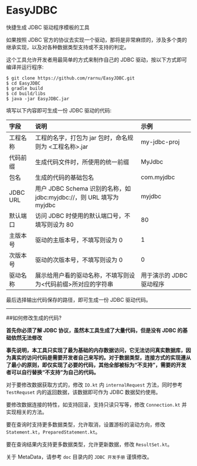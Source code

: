 # EasyJDBC

快捷生成 JDBC 驱动程序模板的工具

如果按照 JDBC 官方的协议去实现一个驱动，那将是非常麻烦的，涉及多个类的继承实现，以及对各种数据类型支持或不支持的判定。

这个工具允许开发者用最简单的方式来制作自己的 JDBC 驱动，按以下方式即可编译并运行程序:

```shell
$ git clone https://github.com/rarnu/EasyJDBC.git
$ cd EasyJDBC
$ gradle build
$ cd build/libs
$ java -jar EasyJDBC.jar
```

填写以下内容即可生成一份 JDBC 驱动的代码:

| 字段 | 说明 | 示例 |
| :-- | :-- | :-- |
| 工程名称 | 工程的名字，打包为 jar 包时，命名规则为 &lt;工程名称&gt;.jar | my-jdbc-proj |
| 代码前缀 | 生成代码文件时，所使用的统一前缀 | MyJdbc |
| 包名 | 生成的代码的基础包名 | com.myjdbc |
| JDBC URL | 用户 JDBC Schema 识别的名称，如 jdbc:myjdbc://，则 URL 填写为 myjdbc | myjdbc |
| 默认端口 | 访问 JDBC 时使用的默认端口号，不填写则设为 80 | 80 |
| 主版本号 | 驱动的主版本号，不填写则设为 0 | 1 |
| 次版本号 | 驱动的次版本号，不填写则设为 0 | 0 |
| 驱动名称 | 展示给用户看的驱动名称，不填写则设为&lt;代码前缀&gt;所对应的字符串 | 用于演示的 JDBC 驱动程序 |

最后选择输出代码保存的路径，即可生成一份 JDBC 驱动代码。


- - -

##如何修改生成的代码?

**首先你必须了解 JDBC 协议，虽然本工具生成了大量代码，但是没有 JDBC 的基础依然无法修改**

**事先说明，本工具只实现了最为基础的内存数据访问，它无法访问真实数据库，因为真实的访问代码是需要开发者自己来写的。对于数据类型，连接方式的实现遵从了最小的原则，即仅实现了必要的代码，其他全部被标为“不支持”，需要的开发者可以自行替换“不支持”为自己的代码。**

对于要修改数据获取方式的，修改 ```IO.kt``` 内 ```internalRequest``` 方法，同时参考 ```TestRequset``` 内的返回数据，该数据即可作为 JDBC 数据契约使用。

要修改数据连接的特性，如支持回滚，支持只读只写等，修改 ```Connection.kt``` 并实现相关的方法。

要在查询时支持更多数据类型，允许取消，设置游标的滚动方向，修改 ```Statement.kt```，```PreparedStatement.kt```。

要在查询结果内支持更多数据类型，允许更新数据，修改 ```ResultSet.kt```。

关于 MetaData，请参考 ```doc``` 目录内的 ```JDBC 开发手册``` 谨慎修改。

